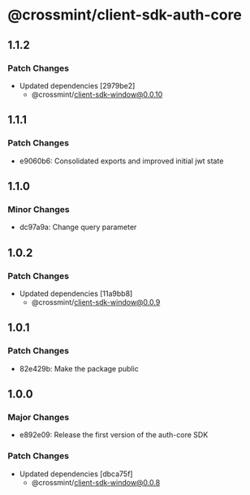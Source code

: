 # @crossmint/client-sdk-auth-core

## 1.1.2

### Patch Changes

-   Updated dependencies [2979be2]
    -   @crossmint/client-sdk-window@0.0.10

## 1.1.1

### Patch Changes

-   e9060b6: Consolidated exports and improved initial jwt state

## 1.1.0

### Minor Changes

-   dc97a9a: Change query parameter

## 1.0.2

### Patch Changes

-   Updated dependencies [11a9bb8]
    -   @crossmint/client-sdk-window@0.0.9

## 1.0.1

### Patch Changes

-   82e429b: Make the package public

## 1.0.0

### Major Changes

-   e892e09: Release the first version of the auth-core SDK

### Patch Changes

-   Updated dependencies [dbca75f]
    -   @crossmint/client-sdk-window@0.0.8
